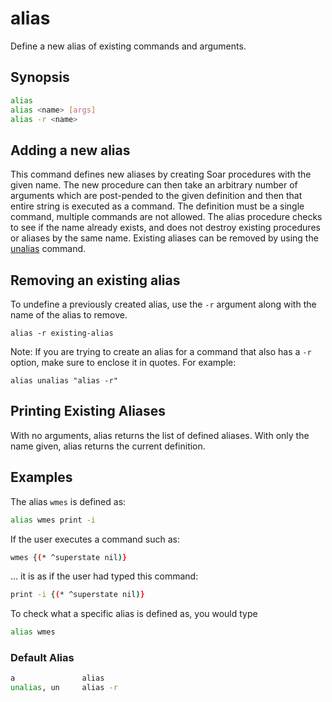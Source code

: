 # alias

Define a new alias of existing commands and arguments.

## Synopsis

```bash
alias
alias <name> [args]
alias -r <name>
```

## Adding a new alias

This command defines new aliases by creating Soar procedures with the given
name. The new procedure can then take an arbitrary number of arguments which are
post-pended to the given definition and then that entire string is executed as a
command. The definition must be a single command, multiple commands are not
allowed. The alias procedure checks to see if the name already exists, and does
not destroy existing procedures or aliases by the same name. Existing aliases
can be removed by using the [unalias](./cmd_alias.md#default-alias)
command.

## Removing an existing alias

To undefine a previously created alias, use the `-r` argument along with the
name of the alias to remove.

`alias -r existing-alias`

Note: If you are trying to create an alias for a command that also has a `-r`
option, make sure to enclose it in quotes. For example:

`alias unalias "alias -r"`

## Printing Existing Aliases

With no arguments, alias returns the list of defined aliases. With only the name
given, alias returns the current definition.

## Examples

The alias `wmes` is defined as:

```bash
alias wmes print -i
```

If the user executes a command such as:

```bash
wmes {(* ^superstate nil)}
```

... it is as if the user had typed this command:

```bash
print -i {(* ^superstate nil)}
```

To check what a specific alias is defined as, you would type

```bash
alias wmes
```

### Default Alias

```bash
a               alias
unalias, un     alias -r
```
